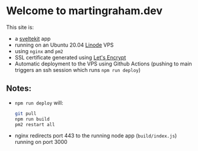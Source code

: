 # Welcome to martingraham.dev

This site is:
  - a [sveltekit](https://kit.svelte.dev/) app
  - running on an Ubuntu 20.04 [Linode](linode.com) VPS
  - using `nginx` and `pm2`
  - SSL certificate generated using [Let's Encrypt](letsencrypt.org)
  - Automatic deployment to the VPS using Github Actions (pushing to main triggers an ssh session which runs `npm run deploy`)


## Notes:
  - `npm run deploy` will:
    ```bash
    git pull
    npm run build
    pm2 restart all
    ```
  - nginx redirects port 443 to the running node app (`build/index.js`) running on port 3000


